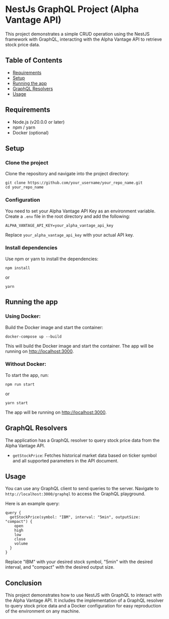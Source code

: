 # NestJs GraphQL Project (Alpha Vantage API)

This project demonstrates a simple CRUD operation using the NestJS framework with GraphQL, interacting with the Alpha Vantage API to retrieve stock price data.

## Table of Contents

- [Requirements](#requirements)
- [Setup](#setup)
- [Running the app](#running-the-app)
- [GraphQL Resolvers](#graphql-resolvers)
- [Usage](#usage)

## Requirements

- Node.js (v20.0.0 or later)
- npm / yarn
- Docker (optional)

## Setup

### Clone the project

Clone the repository and navigate into the project directory:
```
git clone https://github.com/your_username/your_repo_name.git
cd your_repo_name
```

### Configuration

You need to set your Alpha Vantage API Key as an environment variable. Create a `.env` file in the root directory and add the following:

```
ALPHA_VANTAGE_API_KEY=your_alpha_vantage_api_key
```

Replace `your_alpha_vantage_api_key` with your actual API key.

### Install dependencies

Use npm or yarn to install the dependencies:

```
npm install
```

or

```
yarn
```

## Running the app

### Using Docker:

Build the Docker image and start the container:

```
docker-compose up --build
```

This will build the Docker image and start the container. The app will be running on [http://localhost:3000](http://localhost:3000).

### Without Docker:

To start the app, run:

```
npm run start
```

or

```
yarn start
```

The app will be running on [http://localhost:3000](http://localhost:3000).

## GraphQL Resolvers

The application has a GraphQL resolver to query stock price data from the Alpha Vantage API.

- `getStockPrice`: Fetches historical market data based on ticker symbol and all supported parameters in the API document.

## Usage

You can use any GraphQL client to send queries to the server. Navigate to `http://localhost:3000/graphql` to access the GraphQL playground.

Here is an example query:

```
query {
  getStockPrice(symbol: "IBM", interval: "5min", outputSize: "compact") {
    open
    high
    low
    close
    volume
  }
}
```

Replace "IBM" with your desired stock symbol, "5min" with the desired interval, and "compact" with the desired output size.

## Conclusion

This project demonstrates how to use NestJS with GraphQL to interact with the Alpha Vantage API. It includes the implementation of a GraphQL resolver to query stock price data and a Docker configuration for easy reproduction of the environment on any machine.

